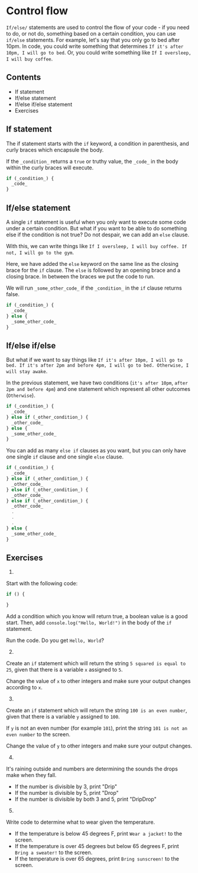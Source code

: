 # Control flow

`If/else/` statements are used to control the flow of your code - if you need to do, or not do, something based on a certain condition, you can use `if/else` statements. For example, let's say that you only go to bed after 10pm. In code, you could write something that determines `If it's after 10pm, I will go to bed`. Or, you could write something like `If I oversleep, I will buy coffee`.

## Contents

* If statement
* If/else statement
* If/else if/else statement
* Exercises

## If statement

The if statement starts with the `if` keyword, a condition in parenthesis, and curly braces which encapsule the body.

If the `_condition_` returns a `true` or truthy value, the `_code_` in the body within the curly braces will execute.

```JavaScript
if (_condition_) {
  _code_
}
```

## If/else statement

A single `if` statement is useful when you only want to execute some code under a certain condition. But what if you want to be able to do something else if the condition is not true? Do not despair, we can add an `else` clause.

With this, we can write things like `If I oversleep, I will buy coffee. If not, I will go to the gym`.

Here, we have added the `else` keyword on the same line as the closing brace for the `if` clause. The `else` is followed by an opening brace and a closing brace. In between the braces we put the code to run.

We will run `_some_other_code_` if the `_condition_` in the `if` clause returns false.

```JavaScript
if (_condition_) {
  _code_
} else {
  _some_other_code_
}
```

## If/else if/else

But what if we want to say things like `If it's after 10pm, I will go to bed. If it's after 2pm and before 4pm, I will go to bed. Otherwise, I will stay awake`.

In the previous statement, we have two conditions (`it's after 10pm`, `after 2pm and before 4pm`) and one statement which represent all other outcomes (`Otherwise`).

```JavaScript
if (_condition_) {
  _code_
} else if (_other_condition_) {
  _other_code_
} else {
  _some_other_code_
}
```

You can add as many `else if` clauses as you want, but you can only have one single `if` clause and one single `else` clause.

```JavaScript
if (_condition_) {
  _code_
} else if (_other_condition_) {
  _other_code_
} else if (_other_condition_) {
  _other_code_
} else if (_other_condition_) {
  _other_code_
  .
  .
  .
} else {
  _some_other_code_
}
```

## Exercises

1. 
Start with the following code:

```JavaScript
if () {

}
```

Add a condition which you know will return true, a boolean value is a good start. Then, add `console.log("Hello, World!")` in the body of the `if` statement.

Run the code. Do you get `Hello, World`?

2.
Create an `if` statement which will return the string `5 squared is equal to 25`, given that there is a variable `x` assigned to `5`.

Change the value of `x` to other integers and make sure your output changes according to `x`.

3.
Create an `if` statement which will return the string `100 is an even number`, given that there is a variable `y` assigned to `100`.

If `y` is not an even number (for example `101`), print the string `101 is not an even number` to the screen.

Change the value of `y` to other integers and make sure your output changes.

4.
It's raining outside and numbers are determining the sounds the drops make when they fall.

* If the number is divisible by 3, print "Drip"
* If the number is divisible by 5, print "Drop"
* If the number is divisible by both 3 and 5, print "DripDrop"

5.
Write code to determine what to wear given the temperature. 

* If the temperature is below 45 degrees F, print `Wear a jacket!` to the screen. 
* If the temperature is over 45 degrees but below 65 degrees F, print `Bring a sweater!` to the screen.
* If the temperature is over 65 degrees, print `Bring sunscreen!` to the screen.